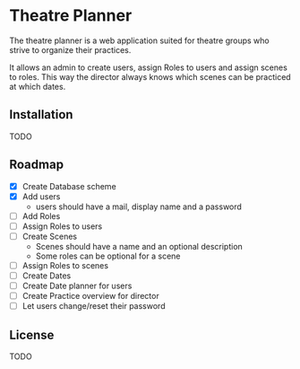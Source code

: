 # Theatre Planner
The theatre planner is a web application suited for theatre groups who strive to organize their practices.

It allows an admin to create users, assign Roles to users and assign scenes to roles. This way the director always knows which scenes can be practiced at which dates.

## Installation

TODO

## Roadmap
- [x] Create Database scheme
- [x] Add users
  - users should have a mail, display name and a password
- [ ] Add Roles
- [ ] Assign Roles to users
- [ ] Create Scenes
  - Scenes should have a name and an optional description
  - Some roles can be optional for a scene
- [ ] Assign Roles to scenes
- [ ] Create Dates
- [ ] Create Date planner for users
- [ ] Create Practice overview for director
- [ ] Let users change/reset their password

## License

TODO